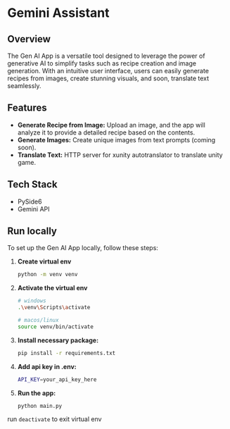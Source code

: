 # Gemini Assistant

## Overview
The Gen AI App is a versatile tool designed to leverage the power of generative AI to simplify tasks such as recipe creation and image generation. With an intuitive user interface, users can easily generate recipes from images, create stunning visuals, and soon, translate text seamlessly. 

## Features
- **Generate Recipe from Image:** Upload an image, and the app will analyze it to provide a detailed recipe based on the contents.
- **Generate Images:** Create unique images from text prompts (coming soon).
- **Translate Text:** HTTP server for xunity autotranslator to translate unity game.

## Tech Stack
- PySide6
- Gemini API

## Run locally

To set up the Gen AI App locally, follow these steps:
1. **Create virtual env**
   ```bash
   python -m venv venv
   ```
2. **Activate the virtual env**
   ```bash
   # windows
   .\venv\Scripts\activate

   # macos/linux
   source venv/bin/activate
   ```
3. **Install necessary package:**
   ```bash
   pip install -r requirements.txt
   ```
4. **Add api key in .env:**
   ```bash
   API_KEY=your_api_key_here
   ```
5. **Run the app:**
   ```bash
   python main.py
   ```
run ```deactivate``` to exit virtual env
